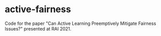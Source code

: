 # active-fairness
Code for the paper "Can Active Learning Preemptively Mitigate Fairness Issues?" presented at RAI 2021.
